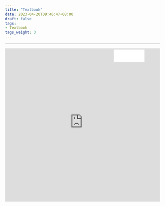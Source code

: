 ```yaml
---
title: "Textbook"
date: 2023-04-20T09:46:47+08:00
draft: false
tags:
- Textbook
tags_weight: 3
---
```

---
<div style="display:block;position:relative;">
<!-- <div style="display:flex;position:absolute;background:#ffffff;right:50px;top:4px;">
<a href="https://iris.informatik.uni-bremen.de/jupyterbook/content/chapter1/Introduction1.html" target="_blank" style="padding:10px 20px; border:1px solid">Full</a>
<a href="#" target="_blank" style="padding:10px 20px; border:1px solid">Open</a>
</div> -->
<div style="display:flex;position:absolute;background:#ffffff;right:50px;top:4px;width: 100px;height: 40px;"></div>
<embed type="text/html" src="https://iris.informatik.uni-bremen.de/jupyterbook/content/chapter1/Introduction1.html" width="100%" height="500">
</div>

<!--more-->


